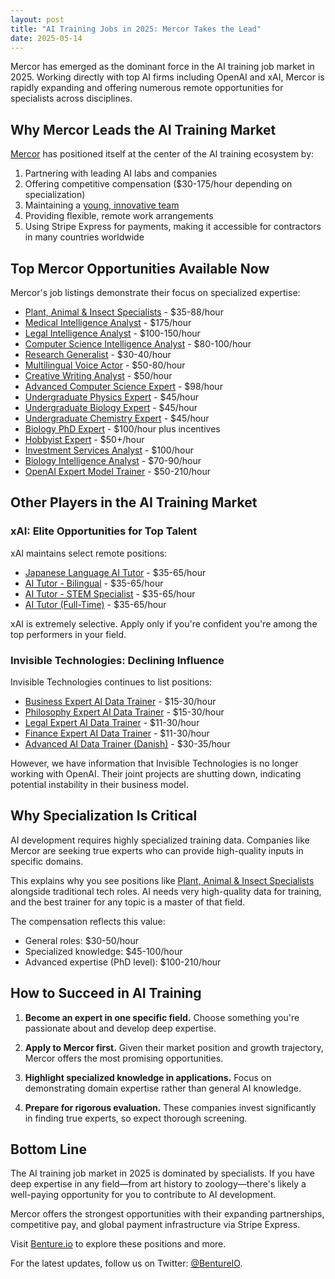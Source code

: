 ```yaml
---
layout: post
title: "AI Training Jobs in 2025: Mercor Takes the Lead"
date: 2025-05-14
---
```


Mercor has emerged as the dominant force in the AI training job market in 2025. Working directly with top AI firms including OpenAI and xAI, Mercor is rapidly expanding and offering numerous remote opportunities for specialists across disciplines.

## Why Mercor Leads the AI Training Market

[Mercor](https://mercor.com/) has positioned itself at the center of the AI training ecosystem by:

1. Partnering with leading AI labs and companies
2. Offering competitive compensation ($30-175/hour depending on specialization)
3. Maintaining a [young, innovative team](https://www.youtube.com/watch?v=pG2w9ZBgk30)
4. Providing flexible, remote work arrangements
5. Using Stripe Express for payments, making it accessible for contractors in many countries worldwide

## Top Mercor Opportunities Available Now

Mercor's job listings demonstrate their focus on specialized expertise:

- [Plant, Animal & Insect Specialists](https://benture.io/job/plant-animal-insect-specialists-at-mercor) - $35-88/hour
- [Medical Intelligence Analyst](https://benture.io/job/medical-intelligence-analyst-at-mercor) - $175/hour
- [Legal Intelligence Analyst](https://benture.io/job/legal-intelligence-analyst-at-mercor) - $100-150/hour
- [Computer Science Intelligence Analyst](https://benture.io/job/computer-science-intelligence-analyst-at-mercor) - $80-100/hour
- [Research Generalist](https://benture.io/job/research-generalist-at-mercor) - $30-40/hour
- [Multilingual Voice Actor](https://benture.io/job/multilingual-voice-actor-at-mercor) - $50-80/hour
- [Creative Writing Analyst](https://benture.io/job/creative-writing-analyst-at-mercor) - $50/hour
- [Advanced Computer Science Expert](https://benture.io/job/advanced-computer-science-expert-at-mercor) - $98/hour
- [Undergraduate Physics Expert](https://benture.io/job/undergraduate-physics-expert-at-mercor) - $45/hour
- [Undergraduate Biology Expert](https://benture.io/job/undergraduate-biology-expert-at-mercor) - $45/hour
- [Undergraduate Chemistry Expert](https://benture.io/job/undergraduate-chemistry-expert-at-mercor) - $45/hour
- [Biology PhD Expert](https://benture.io/job/biology-phd-expert-at-mercor) - $100/hour plus incentives
- [Hobbyist Expert](https://benture.io/job/hobbyist-expert-at-mercor) - $50+/hour
- [Investment Services Analyst](https://benture.io/job/investment-services-analyst-at-mercor) - $100/hour
- [Biology Intelligence Analyst](https://benture.io/job/biology-intelligence-analyst-at-mercor) - $70-90/hour
- [OpenAI Expert Model Trainer](https://benture.io/job/openai-expert-model-trainer-at-mercor) - $50-210/hour

## Other Players in the AI Training Market

### xAI: Elite Opportunities for Top Talent

xAI maintains select remote positions:

- [Japanese Language AI Tutor](https://benture.io/job/japanese-language-ai-tutor-at-xai) - $35-65/hour
- [AI Tutor - Bilingual](https://benture.io/job/ai-tutor-bilingual-full-time-at-xai) - $35-65/hour
- [AI Tutor - STEM Specialist](https://benture.io/job/ai-tutor-stem-specialist-at-xai) - $35-65/hour
- [AI Tutor (Full-Time)](https://benture.io/job/ai-tutor-full-time-at-xai) - $35-65/hour

xAI is extremely selective. Apply only if you're confident you're among the top performers in your field.

### Invisible Technologies: Declining Influence

Invisible Technologies continues to list positions:

- [Business Expert AI Data Trainer](https://benture.io/job/business-expert-ai-data-trainer-at-invisible-tech) - $15-30/hour
- [Philosophy Expert AI Data Trainer](https://benture.io/job/philosophy-expert-ai-data-trainer-at-invisible-tech) - $15-30/hour
- [Legal Expert AI Data Trainer](https://benture.io/job/legal-expert-ai-data-trainer-at-invisible-tech) - $11-30/hour
- [Finance Expert AI Data Trainer](https://benture.io/job/finance-expert-ai-data-trainer-at-invisible-tech) - $11-30/hour
- [Advanced AI Data Trainer (Danish)](https://benture.io/job/advanced-ai-data-trainer-danish-at-invisible-tech) - $30-35/hour

However, we have information that Invisible Technologies is no longer working with OpenAI. Their joint projects are shutting down, indicating potential instability in their business model.

## Why Specialization Is Critical

AI development requires highly specialized training data. Companies like Mercor are seeking true experts who can provide high-quality inputs in specific domains.

This explains why you see positions like [Plant, Animal & Insect Specialists](https://benture.io/job/plant-animal-insect-specialists-at-mercor) alongside traditional tech roles. AI needs very high-quality data for training, and the best trainer for any topic is a master of that field.

The compensation reflects this value:
- General roles: $30-50/hour
- Specialized knowledge: $45-100/hour
- Advanced expertise (PhD level): $100-210/hour

## How to Succeed in AI Training

1. **Become an expert in one specific field.** Choose something you're passionate about and develop deep expertise.

2. **Apply to Mercor first.** Given their market position and growth trajectory, Mercor offers the most promising opportunities.

3. **Highlight specialized knowledge in applications.** Focus on demonstrating domain expertise rather than general AI knowledge.

4. **Prepare for rigorous evaluation.** These companies invest significantly in finding true experts, so expect thorough screening.

## Bottom Line

The AI training job market in 2025 is dominated by specialists. If you have deep expertise in any field—from art history to zoology—there's likely a well-paying opportunity for you to contribute to AI development.

Mercor offers the strongest opportunities with their expanding partnerships, competitive pay, and global payment infrastructure via Stripe Express.

Visit [Benture.io](https://benture.io) to explore these positions and more.

For the latest updates, follow us on Twitter: [@BentureIO](https://twitter.com/BentureIO).